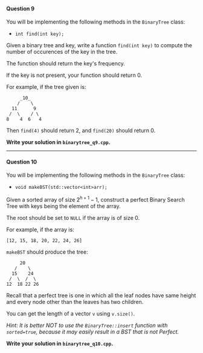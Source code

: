 #### Question 9

You will be implementing the following methods in the `BinaryTree` class:

- `int find(int key);`

Given a binary tree and key, write a function `find(int key)` to compute the
number of occurences of the key in the tree.

The function should return the key's frequency.

If the key is not present, your function should return 0.

For example, if the tree given is:

```
     _10_
    /    \
  11      9
 /  \    / \
8    4  6   4
```

Then `find(4)` should return 2, and `find(20)` should return 0.

**Write your solution in `binarytree_q9.cpp`.**


- - -

#### Question 10

You will be implementing the following methods in the `BinaryTree` class:

- `void makeBST(std::vector<int>arr);`

Given a sorted array of size $2^{h+1}-1$, construct a perfect Binary Search
Tree with keys being the element of the array.

The root should be set to `NULL` if the array is of size 0.

For example, if the array is:

```
[12, 15, 18, 20, 22, 24, 26]
```


`makeBST` should produce the tree:

```
     20
   /    \
  15    24
 /  \  /  \
12  18 22 26
```

Recall that a perfect tree is one in which all the leaf nodes have same height
and every node other than the leaves has two children.

You can get the length of a vector `v` using `v.size()`.

*Hint: It is better NOT to use the `BinaryTree::insert` function with
`sorted=true`, because it may easily result in a BST that is not Perfect.*

**Write your solution in `binarytree_q10.cpp`.**
